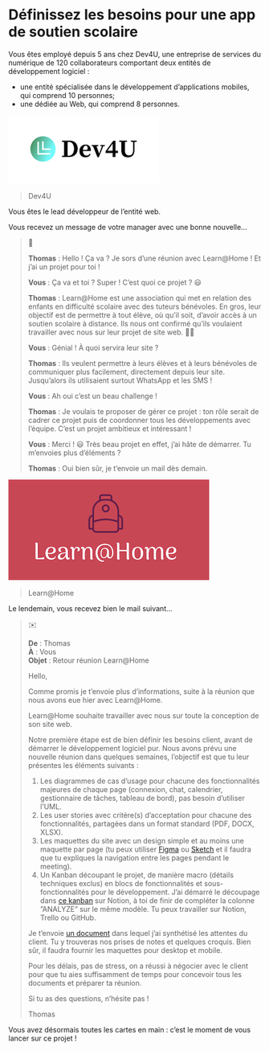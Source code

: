 # Définissez les besoins pour une app de soutien scolaire

Vous êtes employé depuis 5 ans chez Dev4U, une entreprise de services du numérique de 120 collaborateurs comportant deux entités de développement logiciel : 
* une entité spécialisée dans le développement d’applications mobiles, qui comprend 10 personnes;
* une dédiée au Web, qui comprend 8 personnes.

![Dev4U](docs/dev4u_logo.png)
> Dev4U

Vous êtes le lead développeur de l’entité web.

Vous recevez un message de votre manager avec une bonne nouvelle…

>
> :speech_balloon:
>
> **Thomas** : Hello ! Ça va ? Je sors d’une réunion avec Learn@Home ! Et j’ai un projet pour toi !
>
> **Vous** : Ça va et toi ? Super ! C’est quoi ce projet ? 😃
>
> **Thomas** : Learn@Home est une association qui met en relation des enfants en difficulté scolaire avec des tuteurs bénévoles. En gros, leur objectif est de permettre à tout élève, où qu’il soit, d’avoir accès à un soutien scolaire à distance. Ils nous ont confirmé qu’ils voulaient travailler avec nous sur leur projet de site web. 💪🚀
>
> **Vous** : Génial ! À quoi servira leur site ? 
>
> **Thomas** : Ils veulent permettre à leurs élèves et à leurs bénévoles de communiquer plus facilement, directement depuis leur site. Jusqu’alors ils utilisaient surtout WhatsApp et les SMS !
>
> **Vous** : Ah oui c’est un beau challenge !
>
> **Thomas** : Je voulais te proposer de gérer ce projet : ton rôle serait de cadrer ce projet puis de coordonner tous les développements avec l’équipe. C’est un projet ambitieux et intéressant !
>
> **Vous** : Merci ! 😃 Très beau projet en effet, j’ai hâte de démarrer. Tu m’envoies plus d’éléments ?
>
> **Thomas** : Oui bien sûr, je t’envoie un mail dès demain.
>

![Learn@Home](docs/learn-at-home_logo.png)
> Learn@Home

Le lendemain, vous recevez bien le mail suivant...

>
> :envelope:
>
> **De** : Thomas  
> **À** : Vous  
> **Objet** : Retour réunion Learn@Home
>
> Hello,
>
> Comme promis je t’envoie plus d’informations, suite à la réunion que nous avons eue hier avec Learn@Home.
>
> Learn@Home souhaite travailler avec nous sur toute la conception de son site web.
>
> Notre première étape est de bien définir les besoins client, avant de démarrer le développement logiciel pur. Nous avons prévu une nouvelle réunion dans quelques semaines, l’objectif est que tu leur présentes les éléments suivants :
>
> 1. Les diagrammes de cas d’usage pour chacune des fonctionnalités majeures de chaque page (connexion, chat, calendrier, gestionnaire de tâches, tableau de bord), pas besoin d’utiliser l’UML.
> 2. Les user stories avec critère(s) d’acceptation pour chacune des fonctionnalités, partagées dans un format standard (PDF, DOCX, XLSX).
> 3. Les maquettes du site avec un design simple et au moins une maquette par page (tu peux utiliser [Figma](http://figma.com/) ou [Sketch](https://www.sketch.com/) et il faudra que tu expliques la navigation entre les pages pendant le meeting).
> 4. Un Kanban découpant le projet, de manière macro (détails techniques exclus) en blocs de fonctionnalités et sous-fonctionnalités pour le développement. J’ai démarré le découpage dans [ce kanban](https://www.notion.so/openclassrooms/Dev4U-projet-Learn-Home-972828849f7947289c23756d323a6335) sur Notion, à toi de finir de compléter la colonne ”ANALYZE” sur le même modèle. Tu peux travailler sur Notion, Trello ou GitHub.
>
> Je t’envoie [un document](docs/meeting-notes.pdf) dans lequel j’ai synthétisé les attentes du client. Tu y trouveras nos prises de notes et quelques croquis. Bien sûr, il faudra fournir les maquettes pour desktop et mobile.
>
> Pour les délais, pas de stress, on a réussi à négocier avec le client pour que tu aies suffisamment de temps pour concevoir tous les documents et préparer ta réunion.
>
> Si tu as des questions, n’hésite pas !
>
> Thomas
>

Vous avez désormais toutes les cartes en main : c’est le moment de vous lancer sur ce projet !
